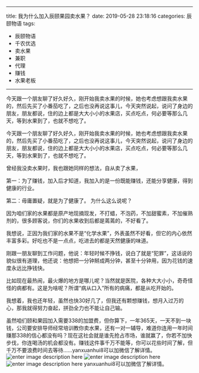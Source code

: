 
---
title: 我为什么加入辰颐果园卖水果？
date: 2019-05-28 23:18:16
categories: 辰颐物语
tags:
  - 辰颐物语
  - 千农优选
  - 卖水果
  - 兼职
  - 代理
  - 赚钱
  - 水果老板
---

今天跟一个朋友聊了好久好久，刚开始我卖水果的时候，她也考虑想跟我卖水果的，然后先买了小番茄吃了，之后也没再说这事儿，今天突然说起，说问了身边的朋友，朋友都说，住的边上都是大大小小的水果店，买点吃点，何必要等那么几天，等到水果到了，也就不想吃了。

<!-- more -->

今天跟一个朋友聊了好久好久，刚开始我卖水果的时候，她也考虑想跟我卖水果的，然后先买了小番茄吃了，之后也没再说这事儿，今天突然说起，说问了身边的朋友，朋友都说，住的边上都是大大小小的水果店，买点吃点，何必要等那么几天，等到水果到了，也就不想吃了。

曾经我没卖水果时，我也跟她同样的想法，自从卖了水果，

第一：为了赚钱，加入后才知道，我加入的是一份既能赚钱，还能分享健康，得到健康的行业。

第二：毋庸置疑，就是为了健康了。 为什么这么说呢？

因为咱们家的水果都是原产地现摘现发，不打蜡，不泡药，不加甜蜜素，不加催熟剂的，很多顾客说，你们的水果收到后都是蔫蔫的，不好看了。

我想说，正因为我们家的水果不是“化学水果”，外表虽然不好看，但它的内心依然丰富多彩。好吃也不是一点点，吃进去的都是天然健康的味道。

刚跟一朋友聊到工作问题，他说：年轻时候不挣钱，说白了就是“犯罪”，这话说的貌似很有道理，他还说：他想把一分钟掰成两分钟，甚至十分钟用，因为花钱的速度永远比挣钱快。

比如现在最热闹，最火爆的地方是哪儿呢？当然就是医院，各种大大小小，奇奇怪怪的病都有。这是为啥呢？所谓“病从口入”所有的病痛，都是从吃开始的。

我想着，我也还年轻，虽然也快30好几了，但我还有颗想赚钱，想月入过万的心，那我就得努力奋起，拼劲全力也不能让自己输。

虽然咱们颐和果园加入需要338的加盟费，但你算下，一年365天，一天不到一块钱，公司要安排导师经常培训教你卖水果，还有一对一辅导，难道你连用一年时间赚那338的信心都没有吗？现在这社会就是谁先抢占市场，谁就赢了，你若不加快步伐，你连喝汤的机会都没有。赚钱这件事千万不能等，你可以花些时间了解，但千万不要浪费时间去等待……yanxuanhui8可以加微信了解详情。
![enter image description here](http://s13.sinaimg.cn/mw690/007wpMb6zy7q8LaIYdSac&690)
![enter image description here](http://s1.sinaimg.cn/mw690/007wpMb6zy7q8LaZOqQ20&690)
![enter image description here](http://s11.sinaimg.cn/mw690/007wpMb6zy7q8LaOuAW9a&690)
yanxuanhui8可以加微信了解详情。